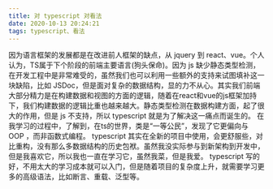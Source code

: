 ```yaml
---
title: 对 typescript 对看法
date: 2020-10-13 20:24:21
tags: typescript、看法
---
```


因为语言框架的发展都是在改进前人框架的缺点，从 jquery 到 react、vue。个人认为，TS属于下个阶段的前端主要语言(狗头保命)。因为 js 缺少静态类型检测，在开发工程中是非常难受的，虽然我们也可以利用一些额外的支持来试图填补这一块缺陷，比如 JSDoc，但是面对复杂的数据结构，显的力不从心。其实我们前端大部分精力是在构建数据和视图的方面的逻辑，随着在react和vue的js框架加持下，我们构建数据的逻辑比重也越来越大。静态类型检测在数据构建方面，起了很大的作用，但是 js 不支持，所以 typescript 就是为了解决这一痛点而诞生的。
在我学习的过程中，了解到，在ts的世界，类是“一等公民”，发现了它更偏向与 OOP ，而非函数式编程。
typescript 其实在全新的项目中使用，会更舒服些，对比重构，没有那么多数据结构的历史包袱。虽然我没实际参与到新架构到开发中，但是我喜欢它，所以我也一直在学习它，虽然我菜，但是我爱。
typescript 写的好，不用太大的学习成本就可以入门，但是随着项目的复杂度上升，就需要学习更多的高级语法，比如断言、重载、泛型等。